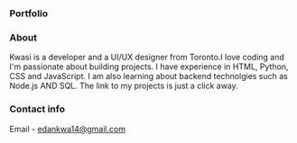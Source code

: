 ### Portfolio

### About

Kwasi is a developer and a UI/UX designer from Toronto.I love coding and I'm passionate about building projects. I have experience in HTML, Python, CSS and JavaScript. I am also learning about backend technolgies such as Node.js AND SQL. The link to my projects is just a click away.

### Contact info

Email - edankwa14@gmail.com